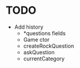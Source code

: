 # TODO

- Add history
  - *questions fields
  - Game ctor
  - createRockQuestion
  - askQuestion
  - currentCategory
